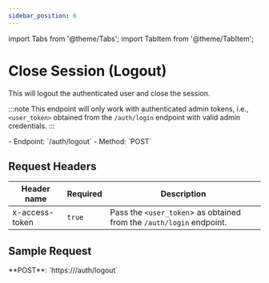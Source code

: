 ```yaml
---
sidebar_position: 6
---
```

import Tabs from '@theme/Tabs';
import TabItem from '@theme/TabItem';

# Close Session (Logout)

This will logout the authenticated user and close the session.

:::note
This endpoint will only work with authenticated admin tokens, i.e., `<user_token>` obtained from the `/auth/login` endpoint with valid admin credentials.
:::

<div className="custom-block-peach">
- Endpoint: `/auth/logout` 
- Method: `POST`
</div>

## Request Headers

|Header name|Required|Description|
|---|---|---|
|x-access-token|`true`|Pass the `<user_token`> as obtained from the `/auth/login` endpoint.|

## Sample Request
<div className="custom-block-green">
 **POST**: `https://<api_url>/auth/logout`
</div>

